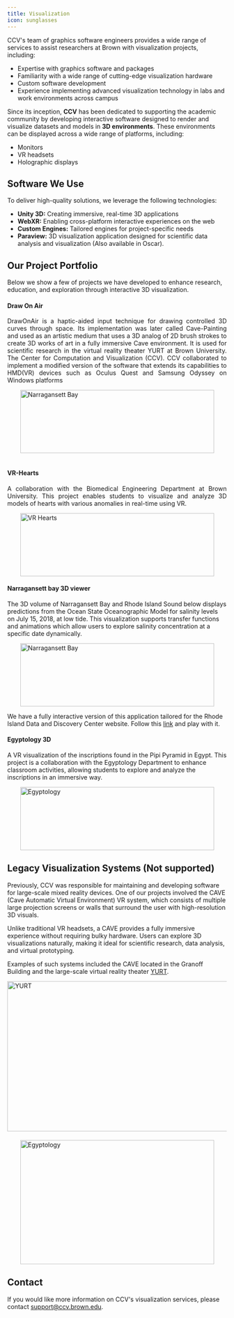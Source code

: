 ```yaml
---
title: Visualization
icon: sunglasses
---
```


CCV's team of graphics software engineers provides a wide range of services to assist researchers at Brown with visualization projects, including:
 - Expertise with graphics software and packages
 - Familiarity with a wide range of cutting-edge visualization hardware
 - Custom software development  
 - Experience implementing advanced visualization technology in labs and work environments across campus

 Since its inception, **CCV** has been dedicated to supporting the academic community by developing interactive software designed to render and visualize datasets and models in **3D environments**. These environments can be displayed across a wide range of platforms, including:

- Monitors  
- VR headsets  
- Holographic displays  

## Software We Use
To deliver high-quality solutions, we leverage the following technologies:

- **Unity 3D:** Creating immersive, real-time 3D applications  
- **WebXR:** Enabling cross-platform interactive experiences on the web  
- **Custom Engines:** Tailored engines for project-specific needs
- **Paraview:**  3D visualization application designed for scientific data analysis and visualization (Also available in Oscar).

## Our Project Portfolio
Below we show a few of projects we have developed to enhance research, education, and exploration through interactive 3D visualization.

#### **Draw On Air** 
<p align="justify">
DrawOnAir is a haptic-aided input technique for drawing controlled 3D curves through space. Its implementation was later called Cave-Painting and used as an artistic medium that uses a 3D analog of 2D brush strokes to create 3D works of art in a fully immersive Cave environment. It is used for scientific research in the virtual reality theater YURT at Brown University. The Center for Computation and Visualization (CCV). CCV collaborated to implement a modified version of the software that extends its capabilities to HMD(VR) devices such as Oculus Quest and Samsung Odyssey on Windows platforms
</p>
<div>
      <img src="/content/images/3d-vr-projects/draw-on-air.gif" alt="Narragansett Bay" width="445" height="145" style="display: block; margin: auto;">
</div>

<br>

#### **VR-Hearts**
<p align="justify">
A collaboration with the Biomedical Engineering Department at Brown University. This project enables students to visualize and analyze 3D models of hearts with various anomalies in real-time using VR.
</p>
<div>
      <img src="/content/images/3d-vr-projects/vr-hearts.gif" alt="VR Hearts" width="445" height="145" style="display: block; margin: auto;">
</div>

#### **Narragansett bay 3D viewer**
The 3D volume of Narragansett Bay and Rhode Island Sound below displays predictions from the Ocean State Oceanographic Model for salinity levels on July 15, 2018, at low tide.
This visualization supports transfer functions and animations which allow users to explore salinity concentration at a specific date dynamically.
 <div>
      <img src="/content/images/3d-vr-projects/narragensett-2.gif" alt="Narragansett Bay" width="445" height="145" style="display: block; margin: auto;">
    </div>

We have a fully interactive version of this application tailored for the Rhode Island Data and Discovery Center website. Follow this [link](https://bay-viewer.riddc.brown.edu/) and play with it.

#### **Egyptology 3D** 
A VR visualization of the inscriptions found in the Pipi Pyramid in Egypt.
This project is a collaboration with the Egyptology Department to enhance classroom activities, allowing students to explore and analyze the inscriptions in an immersive way.
 <div >
      <img src="/content/images/3d-vr-projects/egyptology.gif" alt="Egyptology" width="445" height="145" style="display: block; margin: auto;">
    </div>

## Legacy Visualization Systems (Not supported)
Previously, CCV was responsible for maintaining and developing software for large-scale mixed reality devices. One of our projects involved the CAVE (Cave Automatic Virtual Environment) VR system, which consists of multiple large projection screens or walls that surround the user with high-resolution 3D visuals.

Unlike traditional VR headsets, a CAVE provides a fully immersive experience without requiring bulky hardware. Users can explore 3D visualizations naturally, making it ideal for scientific research, data analysis, and virtual prototyping.

Examples of such systems included the CAVE located in the Granoff Building and the large-scale virtual reality theater [YURT](https://news.brown.edu/articles/2015/12/yurt). 

<div style="display: flex; flex-direction: column; align-items: center; gap: 20px;">
    <img src="/content/images/spaces/YURT4.jpg" alt="YURT" width="545" height="345">
    <img src="/content/images/spaces/cave.jpg" alt="Egyptology" width="445" height="285">
</div>

      

## Contact
If you would like more information on CCV's visualization services, please contact [support@ccv.brown.edu](mailto:support@ccv.brown.edu).

